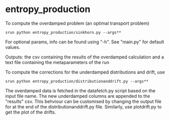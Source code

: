 # entropy_production

To compute the overdamped problem (an optimal transport problem)
```
srun python entropy_production/sinkhorn.py --args**
```

For optional params, info can be found using "-h". See "main.py" for default values.

Outputs: the csv containing the results of the overdamped calculation and a text file containing the metaparameters of the run

To compute the corrections for the underdamped distributions and drift, use

```
srun python entropy_production/distributionanddrift.py --args**
```

The overdamped data is fetched in the datafetch.py script based on the input file name. The new underdamped columns are appended to the "results" csv. This behviour can be customised by changing the output file for at the end of the distributionanddrift.py file. Similarly, use plotdrift.py to get the plot of the drifts.



